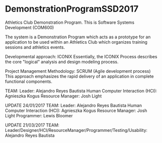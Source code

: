 # DemonstrationProgramSSD2017
Athletics Club Demonstration Program.
This is Software Systems Development (COM600)

The system is a Demonstration Program which acts as a prototype for an application to be used within an Athletics Club which organizes training sessions and athletics events.

Developmental approach: ICONIX
Essentially, the ICONIX Process describes the core "logical" analysis and design modeling process.

Project Management Methodology: SCRUM (Agile development process)
This approach emphasizes the rapid delivery of an application in complete functional components. 

TEAM:
Leader: Alejandro Reyes Bautista
Human Computer Interaction (HCI): Agnieszka Kogus
Resource Manager: Josh Light

UPDATE 24/01/2017
TEAM:
Leader: Alejandro Reyes Bautista
Human Computer Interaction (HCI): Agnieszka Kogus
Resource Manager: Josh Light
Programmer: Lewis Bloomer

UPDATE 21/03/2017
TEAM:
Leader/Designer/HCI/ResourceManager/Programmer/Testing/Usability: Alejandro Reyes Bautista
